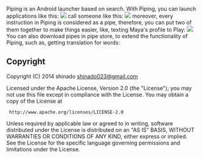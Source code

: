 Piping is an Android launcher based on search. With Piping, you can launch applications like this:
![]({{site.baseurl}}/https://cloud.githubusercontent.com/assets/3215337/13377995/07b66204-de2f-11e5-9a6e-c4400de85c8a.gif)
call someone like this:
![]({{site.baseurl}}/https://cloud.githubusercontent.com/assets/3215337/13377996/07e0dd54-de2f-11e5-8b42-02c8272e828c.gif)
moreover, every instruction in Piping is considered as a pipe, therefore, you can put two of them together to make things easier, like, texting Maya's profile to Play:
![]({{site.baseurl}}/https://cloud.githubusercontent.com/assets/3215337/13378016/ddd69eee-de2f-11e5-9ed8-96e2e53d9545.gif)
You can also download pipes in pipe store, to extend the functionality of Piping, such as, getting translation for words:


## Copyright

Copyright (C) 2014 shinado <shinado023@gmail.com>

Licensed under the Apache License, Version 2.0 (the "License");
you may not use this file except in compliance with the License.
You may obtain a copy of the License at

     http://www.apache.org/licenses/LICENSE-2.0

Unless required by applicable law or agreed to in writing, software
distributed under the License is distributed on an "AS IS" BASIS,
WITHOUT WARRANTIES OR CONDITIONS OF ANY KIND, either express or implied.
See the License for the specific language governing permissions and
limitations under the License.
